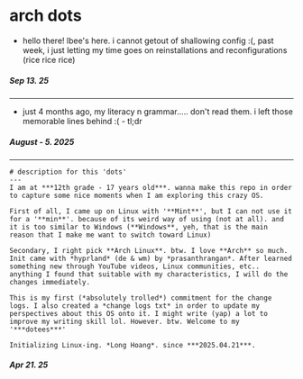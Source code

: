 # arch dots

- hello there! lbee's here. i cannot getout of shallowing config :(, past week, i just letting my time goes on reinstallations and reconfigurations (rice rice rice)
##### Sep 13. 25

---

- just 4 months ago, my literacy n grammar.....  don't read them. i left those memorable lines behind :( - tl;dr
##### August - 5. 2025

---

```
# description for this 'dots'
---
I am at ***12th grade - 17 years old***. wanna make this repo in order to capture some nice moments when I am exploring this crazy OS.

First of all, I came up on Linux with '**Mint**', but I can not use it for a '**min**'. because of its weird way of using (not at all). and it is too similar to Windows (**Windows**, yeh, that is the main reason that I make me want to switch toward Linux)

Secondary, I right pick **Arch Linux**. btw. I love **Arch** so much. Init came with *hyprland* (de & wm) by *prasanthrangan*. After learned something new through YouTube videos, Linux communities, etc.. anything I found that suitable with my characteristics, I will do the changes immediately. 

This is my first (*absolutely trolled*) commitment for the change logs. I also created a *change logs txt* in order to update my perspectives about this OS onto it. I might write (yap) a lot to improve my writing skill lol. However. btw. Welcome to my '***dotees***'

Initializing Linux-ing. *Long Hoang*. since ***2025.04.21***.
```
##### Apr 21. 25
